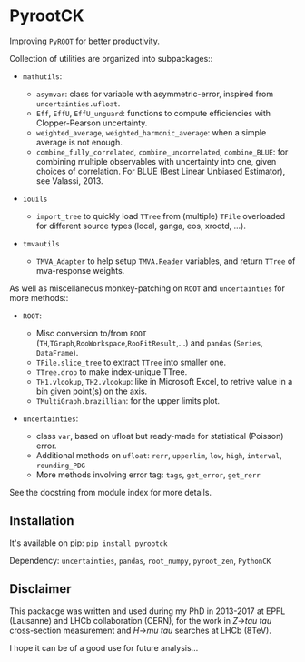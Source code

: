 PyrootCK
========

Improving ``PyROOT`` for better productivity.

Collection of utilities are organized into subpackages::

- `mathutils`:
  - `asymvar`: class for variable with asymmetric-error, inspired from `uncertainties.ufloat`.
  - `Eff`, `EffU`, `EffU_unguard`: functions to compute efficiencies with Clopper-Pearson uncertainty.
  - `weighted_average`, `weighted_harmonic_average`: when a simple average is not enough.
  - `combine_fully_correlated`, `combine_uncorrelated`, `combine_BLUE`: for combining multiple observables with uncertainty into one, given choices of correlation. For BLUE (Best Linear Unbiased Estimator), see Valassi, 2013.

- `iouils`
  - `import_tree` to quickly load `TTree` from (multiple) `TFile` overloaded for different source types (local, ganga, eos, xrootd, ...).

- `tmvautils`
  - `TMVA_Adapter` to help setup `TMVA.Reader` variables, and return `TTree` of mva-response weights.

As well as miscellaneous monkey-patching on `ROOT` and `uncertainties`
for more methods::

- `ROOT`: 
  - Misc conversion to/from `ROOT` (`TH`,`TGraph`,`RooWorkspace`,`RooFitResult`,...) and `pandas` (`Series`, `DataFrame`).
  - `TFile.slice_tree` to extract `TTree` into smaller one.
  - `TTree.drop` to make index-unique TTree.
  - `TH1.vlookup`, `TH2.vlookup`: like in Microsoft Excel, to retrive value in a bin given point(s) on the axis.
  - `TMultiGraph.brazillian`: for the upper limits plot.

- `uncertainties`:
  - class `var`, based on ufloat but ready-made for statistical (Poisson) error.
  - Additional methods on `ufloat`: `rerr`, `upperlim`, `low`, `high`, `interval`, `rounding_PDG`
  - More methods involving error tag: `tags`, `get_error`, `get_rerr`

See the docstring from module index for more details.


Installation
------------

It's available on pip: `pip install pyrootck`

Dependency: `uncertainties`, `pandas`, `root_numpy`, `pyroot_zen`, `PythonCK`


Disclaimer
----------

This packacge was written and used during my PhD in 2013-2017 at EPFL (Lausanne) 
and LHCb collaboration (CERN), for the work in *Z->tau tau* cross-section measurement 
and *H->mu tau* searches at LHCb (8TeV).

I hope it can be of a good use for future analysis...

